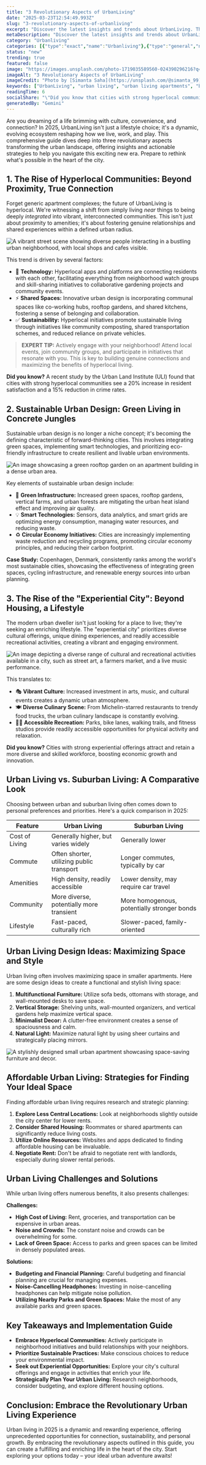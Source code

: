 ```yaml
---
title: "3 Revolutionary Aspects of UrbanLiving"
date: "2025-03-23T12:54:49.993Z"
slug: "3-revolutionary-aspects-of-urbanliving"
excerpt: "Discover the latest insights and trends about UrbanLiving. This comprehensive guide covers everything you need to know about UrbanLiving in 2025."
metaDescription: "Discover the latest insights and trends about UrbanLiving. This comprehensive guide covers everything you need to know about UrbanLiving in 2025."
category: "Urbanliving"
categories: [{"type":"exact","name":"Urbanliving"},{"type":"general","name":"Real Estate"},{"type":"medium","name":"Property Management"},{"type":"specific","name":"Condominium Development"},{"type":"niche","name":"Green Building Design"}]
status: "new"
trending: true
featured: false
image: "https://images.unsplash.com/photo-1719035589560-024390296216?q=85&w=1200&fit=max&fm=webp&auto=compress"
imageAlt: "3 Revolutionary Aspects of UrbanLiving"
imageCredit: "Photo by [Simanta Saha](https://unsplash.com/@simanta_99) on Unsplash"
keywords: ["UrbanLiving", "urban living", "urban living apartments", "best urban living cities", "cost of urban living", "urban living benefits", "urban living vs suburban living", "urban living design ideas", "affordable urban living", "urban living challenges"]
readingTime: 6
socialShare: "\"Did you know that cities with strong hyperlocal communities see a 20% increase in resident satisfaction?  It’s not just about location, it’s about connection.\""
generatedBy: "Gemini"
---
```




Are you dreaming of a life brimming with culture, convenience, and connection?  In 2025, UrbanLiving isn't just a lifestyle choice; it's a dynamic, evolving ecosystem reshaping how we live, work, and play. This comprehensive guide dives deep into three revolutionary aspects transforming the urban landscape, offering insights and actionable strategies to help you navigate this exciting new era.  Prepare to rethink what's possible in the heart of the city.

## 1. The Rise of Hyperlocal Communities: Beyond Proximity, True Connection

Forget generic apartment complexes; the future of UrbanLiving is hyperlocal.  We're witnessing a shift from simply living *near* things to being deeply *integrated* into vibrant, interconnected communities. This isn't just about proximity to amenities; it's about fostering genuine relationships and shared experiences within a defined urban radius.

![A vibrant street scene showing diverse people interacting in a bustling urban neighborhood, with local shops and cafes visible.](https://images.unsplash.com/photo-1719035589560-024390296216?q=85&w=1200&fit=max&fm=webp&auto=compress)

This trend is driven by several factors:

* 🔑 **Technology:**  Hyperlocal apps and platforms are connecting residents with each other, facilitating everything from neighborhood watch groups and skill-sharing initiatives to collaborative gardening projects and community events.
* ⚡ **Shared Spaces:**  Innovative urban design is incorporating communal spaces like co-working hubs, rooftop gardens, and shared kitchens, fostering a sense of belonging and collaboration.
* ✅ **Sustainability:** Hyperlocal initiatives promote sustainable living through initiatives like community composting, shared transportation schemes, and reduced reliance on private vehicles.

> **EXPERT TIP:** Actively engage with your neighborhood! Attend local events, join community groups, and participate in initiatives that resonate with you. This is key to building genuine connections and maximizing the benefits of hyperlocal living.

**Did you know?**  A recent study by the Urban Land Institute (ULI) found that cities with strong hyperlocal communities see a 20% increase in resident satisfaction and a 15% reduction in crime rates.

## 2.  Sustainable Urban Design: Green Living in Concrete Jungles

Sustainable urban design is no longer a niche concept; it's becoming the defining characteristic of forward-thinking cities.  This involves integrating green spaces, implementing smart technologies, and prioritizing eco-friendly infrastructure to create resilient and livable urban environments.

![An image showcasing a green rooftop garden on an apartment building in a dense urban area.](https://images.unsplash.com/photo-1522640105429-c18aecf1bb8f?q=85&w=1200&fit=max&fm=webp&auto=compress)

Key elements of sustainable urban design include:

* 🌿 **Green Infrastructure:**  Increased green spaces, rooftop gardens, vertical farms, and urban forests are mitigating the urban heat island effect and improving air quality.
* 💡 **Smart Technologies:**  Sensors, data analytics, and smart grids are optimizing energy consumption, managing water resources, and reducing waste.
* ♻️ **Circular Economy Initiatives:**  Cities are increasingly implementing waste reduction and recycling programs, promoting circular economy principles, and reducing their carbon footprint.

**Case Study:** Copenhagen, Denmark, consistently ranks among the world's most sustainable cities, showcasing the effectiveness of integrating green spaces, cycling infrastructure, and renewable energy sources into urban planning.

## 3.  The Rise of the "Experiential City":  Beyond Housing, a Lifestyle

The modern urban dweller isn't just looking for a place to live; they're seeking an enriching lifestyle.  The "experiential city" prioritizes diverse cultural offerings, unique dining experiences, and readily accessible recreational activities, creating a vibrant and engaging environment.

![An image depicting a diverse range of cultural and recreational activities available in a city, such as street art, a farmers market, and a live music performance.](https://images.unsplash.com/photo-1685631107156-95098e83b730?q=85&w=1200&fit=max&fm=webp&auto=compress)

This translates to:

* 🎭 **Vibrant Culture:**  Increased investment in arts, music, and cultural events creates a dynamic urban atmosphere.
* 🍽️ **Diverse Culinary Scene:**  From Michelin-starred restaurants to trendy food trucks, the urban culinary landscape is constantly evolving.
* 🚴‍♀️ **Accessible Recreation:**  Parks, bike lanes, walking trails, and fitness studios provide readily accessible opportunities for physical activity and relaxation.

**Did you know?**  Cities with strong experiential offerings attract and retain a more diverse and skilled workforce, boosting economic growth and innovation.

## Urban Living vs. Suburban Living: A Comparative Look

Choosing between urban and suburban living often comes down to personal preferences and priorities.  Here's a quick comparison in 2025:

| Feature          | Urban Living                               | Suburban Living                             |
|-----------------|-------------------------------------------|---------------------------------------------|
| Cost of Living   | Generally higher, but varies widely       | Generally lower                             |
| Commute          | Often shorter, utilizing public transport | Longer commutes, typically by car          |
| Amenities        | High density, readily accessible           | Lower density, may require car travel       |
| Community        | More diverse, potentially more transient   | More homogenous, potentially stronger bonds |
| Lifestyle        | Fast-paced, culturally rich               | Slower-paced, family-oriented               |

## Urban Living Design Ideas: Maximizing Space and Style

Urban living often involves maximizing space in smaller apartments.  Here are some design ideas to create a functional and stylish living space:

1. **Multifunctional Furniture:**  Utilize sofa beds, ottomans with storage, and wall-mounted desks to save space.
2. **Vertical Storage:**  Shelving units, wall-mounted organizers, and vertical gardens help maximize vertical space.
3. **Minimalist Decor:**  A clutter-free environment creates a sense of spaciousness and calm.
4. **Natural Light:**  Maximize natural light by using sheer curtains and strategically placing mirrors.

![A stylishly designed small urban apartment showcasing space-saving furniture and decor.](https://images.unsplash.com/photo-1722920933033-406086fcf4a0?q=85&w=1200&fit=max&fm=webp&auto=compress)

## Affordable Urban Living: Strategies for Finding Your Ideal Space

Finding affordable urban living requires research and strategic planning:

1. **Explore Less Central Locations:**  Look at neighborhoods slightly outside the city center for lower rents.
2. **Consider Shared Housing:**  Roommates or shared apartments can significantly reduce living costs.
3. **Utilize Online Resources:**  Websites and apps dedicated to finding affordable housing can be invaluable.
4. **Negotiate Rent:**  Don't be afraid to negotiate rent with landlords, especially during slower rental periods.

## Urban Living Challenges and Solutions

While urban living offers numerous benefits, it also presents challenges:

**Challenges:**

* **High Cost of Living:**  Rent, groceries, and transportation can be expensive in urban areas.
* **Noise and Crowds:**  The constant noise and crowds can be overwhelming for some.
* **Lack of Green Space:**  Access to parks and green spaces can be limited in densely populated areas.

**Solutions:**

* **Budgeting and Financial Planning:**  Careful budgeting and financial planning are crucial for managing expenses.
* **Noise-Cancelling Headphones:**  Investing in noise-cancelling headphones can help mitigate noise pollution.
* **Utilizing Nearby Parks and Green Spaces:**  Make the most of any available parks and green spaces.

## Key Takeaways and Implementation Guide

* **Embrace Hyperlocal Communities:**  Actively participate in neighborhood initiatives and build relationships with your neighbors.
* **Prioritize Sustainable Practices:**  Make conscious choices to reduce your environmental impact.
* **Seek out Experiential Opportunities:**  Explore your city's cultural offerings and engage in activities that enrich your life.
* **Strategically Plan Your Urban Living:**  Research neighborhoods, consider budgeting, and explore different housing options.

## Conclusion:  Embrace the Revolutionary Urban Living Experience

Urban living in 2025 is a dynamic and rewarding experience, offering unprecedented opportunities for connection, sustainability, and personal growth.  By embracing the revolutionary aspects outlined in this guide, you can create a fulfilling and enriching life in the heart of the city.  Start exploring your options today – your ideal urban adventure awaits!

